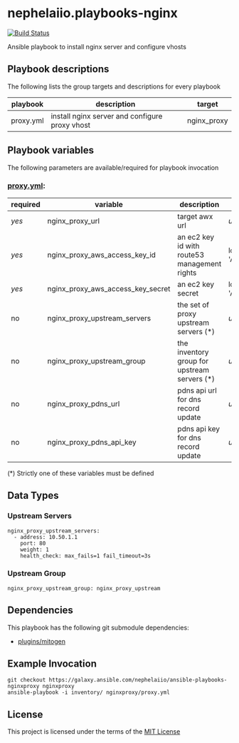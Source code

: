 # nephelaiio.playbooks-nginx

[![Build Status](https://travis-ci.org/nephelaiio/ansible-playbooks-nginxproxy.svg?branch=master)](https://travis-ci.org/nephelaiio/ansible-playbooks-nginxproxy)

Ansible playbook to install nginx server and configure vhosts

## Playbook descriptions

The following lists the group targets and descriptions for every playbook

| playbook  | description                                    | target      |
| ---       | ---                                            | ---         |
| proxy.yml | install nginx server and configure proxy vhost | nginx_proxy |

## Playbook variables

The following parameters are available/required for playbook invocation

### [proxy.yml](proxy.yml):
| required | variable                          | description                                  | default                                |
| ---      | ---                               | ---                                          | ---                                    |
| *yes*    | nginx_proxy_url                   | target awx url                               | _undefined_                            |
| *yes*    | nginx_proxy_aws_access_key_id     | an ec2 key id with route53 management rights | lookup('env', 'AWS_ACCESS_KEY_ID')     |
| *yes*    | nginx_proxy_aws_access_key_secret | an ec2 key secret                            | lookup('env', 'AWS_SECRET_ACCESS_KEY') |
| no       | nginx_proxy_upstream_servers      | the set of proxy upstream servers (*)        | _undefined_                            |
| no       | nginx_proxy_upstream_group        | the inventory group for upstream servers (*) | _undefined_                            |
| no       | nginx_proxy_pdns_url              | pdns api url for dns record update           | _undefined_                            |
| no       | nginx_proxy_pdns_api_key          | pdns api key for dns record update           | _undefined_                            |

(*) Strictly one of these variables must be defined

## Data Types

### Upstream Servers
```{yaml}
nginx_proxy_upstream_servers:
  - address: 10.50.1.1
    port: 80
    weight: 1
    health_check: max_fails=1 fail_timeout=3s
```

### Upstream Group
```{yaml}
nginx_proxy_upstream_group: nginx_proxy_upstream
```

## Dependencies

This playbook has the following git submodule dependencies:

* [plugins/mitogen](https://github.com/dw/mitogen)

## Example Invocation

```
git checkout https://galaxy.ansible.com/nephelaiio/ansible-playbooks-nginxproxy nginxproxy
ansible-playbook -i inventory/ nginxproxy/proxy.yml
```

## License

This project is licensed under the terms of the [MIT License](/LICENSE)
